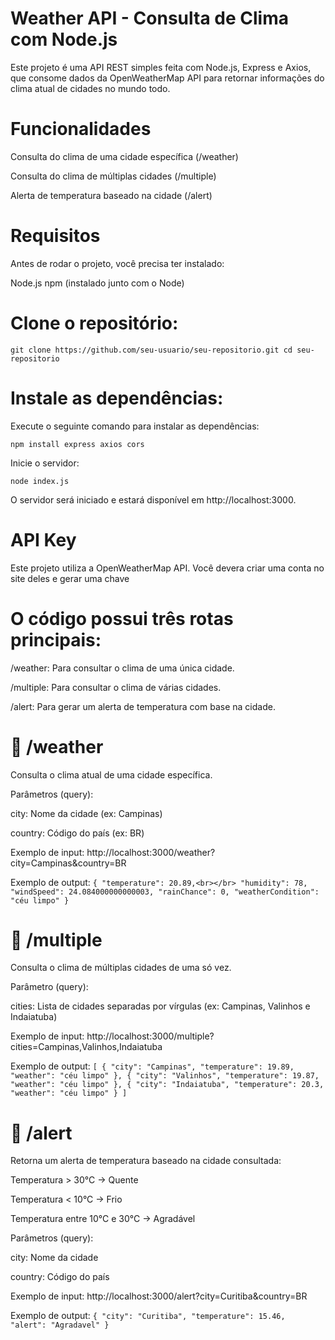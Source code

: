 # Weather API - Consulta de Clima com Node.js

Este projeto é uma API REST simples feita com Node.js, Express e Axios, que consome dados da OpenWeatherMap API para retornar informações do clima atual de cidades no mundo todo.

# Funcionalidades

Consulta do clima de uma cidade específica (/weather)

Consulta do clima de múltiplas cidades (/multiple)

Alerta de temperatura baseado na cidade (/alert)

# Requisitos

Antes de rodar o projeto, você precisa ter instalado:

Node.js
npm (instalado junto com o Node)

# Clone o repositório:
`
git clone https://github.com/seu-usuario/seu-repositorio.git
cd seu-repositorio
`


# Instale as dependências:

Execute o seguinte comando para instalar as dependências:

`
npm install express axios cors
`

Inicie o servidor:

`
node index.js
`

O servidor será iniciado e estará disponível em http://localhost:3000.

# API Key

Este projeto utiliza a OpenWeatherMap API. Você devera criar uma conta no site deles e gerar uma chave

# O código possui três rotas principais:

/weather: Para consultar o clima de uma única cidade.

/multiple: Para consultar o clima de várias cidades.

/alert: Para gerar um alerta de temperatura com base na cidade.

# 🔹 /weather

Consulta o clima atual de uma cidade específica.

Parâmetros (query):

city: Nome da cidade (ex: Campinas)

country: Código do país (ex: BR)

Exemplo de input:
http://localhost:3000/weather?city=Campinas&country=BR

Exemplo de output:
`
{
  "temperature": 20.89,<br></br>
  "humidity": 78,
  "windSpeed": 24.084000000000003,
  "rainChance": 0,
  "weatherCondition": "céu limpo"
}
`

# 🔹 /multiple

Consulta o clima de múltiplas cidades de uma só vez.

Parâmetro (query):

cities: Lista de cidades separadas por vírgulas (ex: Campinas, Valinhos e Indaiatuba)

Exemplo de input:
http://localhost:3000/multiple?cities=Campinas,Valinhos,Indaiatuba

Exemplo de output:
`
[
  {
    "city": "Campinas",
    "temperature": 19.89,
    "weather": "céu limpo"
  },
  {
    "city": "Valinhos",
    "temperature": 19.87,
    "weather": "céu limpo"
  },
  {
    "city": "Indaiatuba",
    "temperature": 20.3,
    "weather": "céu limpo"
  }
]
`

# 🔹 /alert

Retorna um alerta de temperatura baseado na cidade consultada:

Temperatura > 30°C → Quente

Temperatura < 10°C → Frio

Temperatura entre 10°C e 30°C → Agradável

Parâmetros (query):

city: Nome da cidade

country: Código do país

Exemplo de input:
http://localhost:3000/alert?city=Curitiba&country=BR

Exemplo de output:
`
{
  "city": "Curitiba",
  "temperature": 15.46,
  "alert": "Agradavel"
}
`
